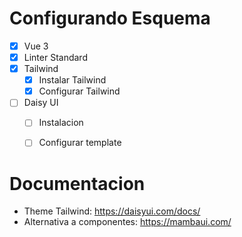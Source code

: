 # Configurando Esquema

- [x] Vue 3
- [x] Linter Standard
- [x] Tailwind
  - [x] Instalar Tailwind
  - [x] Configurar Tailwind
- [ ] Daisy UI
  - [ ] Instalacion
  - [ ] Configurar template 


# Documentacion

- Theme Tailwind: https://daisyui.com/docs/
- Alternativa a componentes: https://mambaui.com/